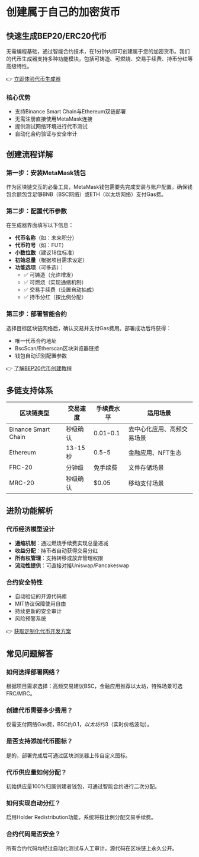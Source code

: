 # 创建属于自己的加密货币

## 快速生成BEP20/ERC20代币

无需编程基础，通过智能合约技术，在1分钟内即可创建属于您的加密货币。我们的代币生成器支持多种功能模块，包括可铸造、可燃烧、交易手续费、持币分红等高级特性。

👉 [立即体验代币生成器](https://bit.ly/okx_welcome)

### 核心优势
- 支持Binance Smart Chain与Ethereum双链部署
- 无需注册直接使用MetaMask连接
- 提供测试网络环境进行代币测试
- 自动化合约验证与安全审计

## 创建流程详解

### 第一步：安装MetaMask钱包
作为区块链交互的必备工具，MetaMask钱包需要先完成安装与账户配置。确保钱包余额包含足够BNB（BSC网络）或ETH（以太坊网络）支付Gas费。

### 第二步：配置代币参数
在生成器界面填写以下信息：
- **代币名称**（如：未来积分）
- **代币符号**（如：FUT）
- **小数位数**（建议18位标准）
- **初始总量**（根据项目需求设定）
- **功能选项**（可多选）：
  - ✅ 可铸造（允许增发）
  - ✅ 可燃烧（实现通缩机制）
  - ✅ 交易手续费（设置自动抽成）
  - ✅ 持币分红（按比例分配）

### 第三步：部署智能合约
选择目标区块链网络后，确认交易并支付Gas费用。部署成功后将获得：
- 唯一代币合约地址
- BscScan/Etherscan区块浏览器链接
- 钱包自动识别配置参数

👉 [了解BEP20代币创建教程](https://bit.ly/okx_welcome)

## 多链支持体系

| 区块链类型    | 交易速度 | 手续费水平 | 适用场景               |
|-------------|--------|---------|----------------------|
| Binance Smart Chain | 秒级确认 | $0.01-$0.1 | 去中心化应用、高频交易场景 |
| Ethereum      | 13-15秒 | $0.5-$5   | 金融应用、NFT生态        |
| FRC-20        | 分钟级   | 免手续费   | 文件存储场景           |
| MRC-20        | 秒级确认 | $0.05     | 移动支付场景           |

## 进阶功能解析

### 代币经济模型设计
- **通缩机制**：通过燃烧手续费实现总量递减
- **收益分配**：持币者自动获得交易分红
- **所有权管理**：支持转移或放弃管理权限
- **流动性提供**：可直接对接Uniswap/Pancakeswap

### 合约安全特性
- 自动验证的开源代码库
- MIT协议保障使用自由
- 持续更新的安全审计
- 风险预警系统

👉 [获取定制化代币开发方案](https://bit.ly/okx_welcome)

## 常见问题解答

### 如何选择部署网络？
根据项目需求选择：高频交易建议BSC，金融应用推荐以太坊，特殊场景可选FRC/MRC。

### 创建代币需要多少费用？
仅需支付网络Gas费，BSC约$0.1，以太坊约$3（实时价格波动）。

### 是否支持添加代币图标？
是的，部署完成后可通过区块浏览器上传自定义图标。

### 代币供应量如何分配？
初始供应量100%归属创建者钱包，可通过智能合约进行二次分配。

### 如何实现自动分红？
启用Holder Redistribution功能，系统将按比例分配交易手续费。

### 合约代码是否安全？
所有合约代码均经过自动化测试与人工审计，源代码在区块链上永久公开。
